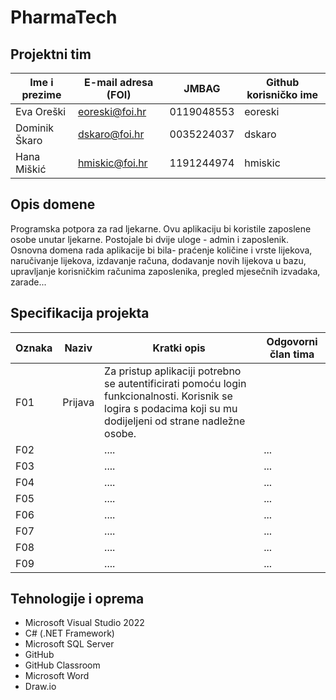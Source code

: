 
# PharmaTech 

## Projektni tim

Ime i prezime | E-mail adresa (FOI) | JMBAG | Github korisničko ime
------------  | ------------------- | ----- | ---------------------
Eva Oreški | eoreski@foi.hr | 0119048553 | eoreski
Dominik Škaro | dskaro@foi.hr | 0035224037 | dskaro
Hana Miškić | hmiskic@foi.hr | 1191244974| hmiskic


## Opis domene
Programska potpora za rad ljekarne. Ovu aplikaciju bi koristile zaposlene osobe unutar ljekarne. Postojale bi dvije uloge - admin i zaposlenik. Osnovna domena rada aplikacije bi bila- praćenje količine i vrste lijekova, naručivanje lijekova, izdavanje računa, dodavanje novih lijekova u bazu, upravljanje korisničkim računima zaposlenika, pregled mjesečnih izvadaka, zarade...

## Specifikacija projekta

Oznaka | Naziv | Kratki opis | Odgovorni član tima
------ | ----- | ----------- | -------------------
F01 |Prijava  | Za pristup aplikaciji potrebno se autentificirati pomoću login funkcionalnosti. Korisnik se logira s podacima koji su mu dodijeljeni od strane nadležne osobe. | 
F02 |   | .... | ...
F03 |   | .... | ...
F04 |   | .... | ...
F05 |   | .... | ...
F06 |   | .... | ...
F07 |   | .... | ...
F08 |  | .... | ...
F09 |  | .... | ...
## Tehnologije i oprema
- Microsoft Visual Studio 2022
- C# (.NET Framework)
- Microsoft SQL Server
- GitHub
- GitHub Classroom
- Microsoft Word
- Draw.io
